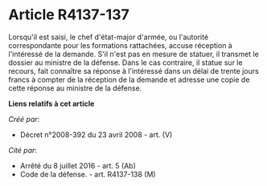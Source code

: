 # Article R4137-137

Lorsqu'il est saisi, le chef d'état-major d'armée, ou l'autorité correspondante pour les formations rattachées, accuse
réception à l'intéressé de la demande. S'il n'est pas en mesure de statuer, il transmet le dossier au ministre de la défense.
Dans le cas contraire, il statue sur le recours, fait connaître sa réponse à l'intéressé dans un délai de trente jours francs
à compter de la réception de la demande et adresse une copie de cette réponse au ministre de la défense.

**Liens relatifs à cet article**

_Créé par_:

  - Décret n°2008-392 du 23 avril 2008 - art. (V)

_Cité par_:

  - Arrêté du 8 juillet 2016 - art. 5 (Ab)
  - Code de la défense. - art. R4137-138 (M)

